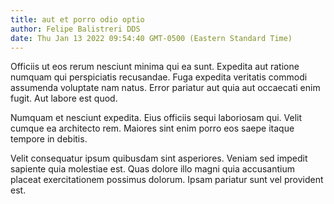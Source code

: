```yaml
---
title: aut et porro odio optio
author: Felipe Balistreri DDS
date: Thu Jan 13 2022 09:54:40 GMT-0500 (Eastern Standard Time)
---
```

Officiis ut eos rerum nesciunt minima qui ea sunt. Expedita aut ratione numquam qui perspiciatis recusandae. Fuga expedita veritatis commodi assumenda voluptate nam natus. Error pariatur aut quia aut occaecati enim fugit. Aut labore est quod.

 Numquam et nesciunt expedita. Eius officiis sequi laboriosam qui. Velit cumque ea architecto rem. Maiores sint enim porro eos saepe itaque tempore in debitis.

 Velit consequatur ipsum quibusdam sint asperiores. Veniam sed impedit sapiente quia molestiae est. Quas dolore illo magni quia accusantium placeat exercitationem possimus dolorum. Ipsam pariatur sunt vel provident est.